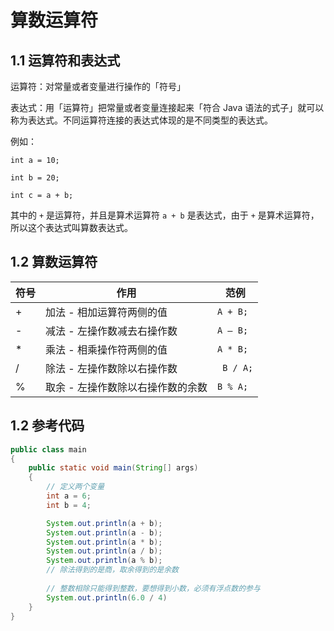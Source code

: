 # 算数运算符

## 1.1 运算符和表达式

运算符：对常量或者变量进行操作的「符号」

表达式：用「运算符」把常量或者变量连接起来「符合 Java 语法的式子」就可以称为表达式。不同运算符连接的表达式体现的是不同类型的表达式。

例如：

`int a = 10;`

`int b = 20;`

`int c = a + b;`

其中的 `+` 是运算符，并且是算术运算符 `a + b` 是表达式，由于 `+` 是算术运算符，所以这个表达式叫算数表达式。

## 1.2 算数运算符

| 符号 | 作用                              | 范例      |
| ---- | --------------------------------- | --------- |
| +    | 加法 - 相加运算符两侧的值         | `A + B;`  |
| -    | 减法 - 左操作数减去右操作数       | `A – B;`  |
| *    | 乘法 - 相乘操作符两侧的值         | `A * B;`  |
| /    | 除法 - 左操作数除以右操作数       | ` B / A;` |
| %    | 取余 - 左操作数除以右操作数的余数 | `B % A;`  |



## 1.2 参考代码

```java
public class main
{
    public static void main(String[] args)
    {
        // 定义两个变量
        int a = 6;
        int b = 4;

        System.out.println(a + b);
        System.out.println(a - b);
        System.out.println(a * b);
        System.out.println(a / b);
        System.out.println(a % b);
        // 除法得到的是商，取余得到的是余数
        
        // 整数相除只能得到整数，要想得到小数，必须有浮点数的参与
        System.out.println(6.0 / 4)
    }
}
```

